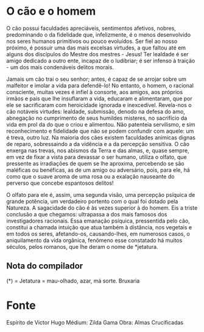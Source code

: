 # O cão e o homem

O cão possui faculdades apreciáveis, sentimentos afetivos, nobres, predominando o da fidelidade que, infelizmente, é o menos desenvolvido nos seres humanos primitivos ou pouco evoluídos. 
Ser fiel ao nosso próximo, é possuir uma das mais excelsas virtudes, a que faltou até em alguns dos discípulos do Mestre dos mestres - Jesus! 
Ter lealdade é ser amigo dedicado a outro ente, incapaz de o ludibriar; 
é ser infenso à traição - um dos mais condenáveis delitos morais.

Jamais um cão trai o seu senhor; antes, é capaz de se arrojar sobre um malfeitor e imolar a vida para defendê-lo! 
No entanto, o homem, o racional consciente, muitas vezes é infiel à consorte, aos amigos, aos próprios irmãos e pais que lhe insuflaram a vida, educaram e alimentaram, que por ele se sacrificaram com heroicidade ignorada e inexcedível. 
Revela-nos o cão notáveis virtudes: lealdade, submissão, denodo na defesa do amo, abnegação no cumprimento de seus humildes misteres, no sacrifício da vida em prol da do que o criou e alimentou. 
Não patenteia servilismo, e sim reconhecimento e fidelidade que não se podem confundir com aquele: um é treva, outro luz. 
Na maioria dos cães existem faculdades anímicas dignas de reparo, sobressaindo a da vidência e a da percepção sensitiva. 
O cão enxerga nas trevas, nos abismos da Terra e das almas, e, quase sempre, em vez de fixar a vista para devassar o ser humano, utiliza o olfato, que pressente as irradiações de quem se lhe aproxima, percebendo se são maléficas ou benéficas, as de um amigo ou adversário, pois, para ele, há como que o suave aroma de uma rosa ou a exalação nauseante do perverso que concebe espantosos delitos! 

O olfato para ele é, assim, uma segunda visão, uma percepção psíquica de grande potência, um verdadeiro portento com o qual foi dotado pela Natureza.
A sagacidade do cão é às vezes superior à do homem. 
Eis a triste conclusão a que chegamos:
ultrapassa a dos mais famosos dos investigadores racionais. 
Essa emanação psíquica, pressentida pelo cão, constitui a chamada intuição que atua também à distância, nos vegetais e em todos os seres, afetando-os, causando-lhes, em numerosos casos, o aniquilamento da vida orgânica, fenômeno esse constatado há muitos séculos, pelos romanos, que lhe deram o nome de *jetatura.

## Nota do compilador
(*) = Jetatura = mau-olhado, azar, má sorte. Bruxaria

# Fonte
Espírito de Victor Hugo
Médium: Zilda Gama
Obra: Almas Crucificadas


 


  


